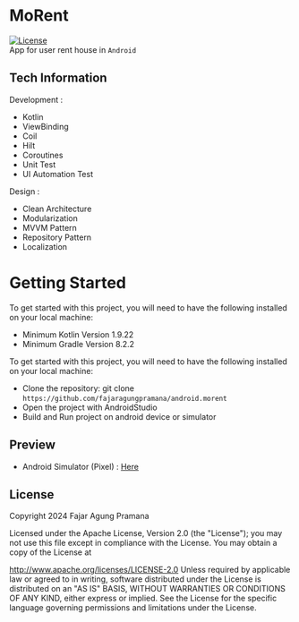 # MoRent
[![License](https://img.shields.io/badge/License-Apache%202.0-blue.svg)](https://opensource.org/licenses/Apache-2.0)</br>
App for user rent house in `Android`

## Tech Information
Development :
- Kotlin
- ViewBinding
- Coil
- Hilt
- Coroutines
- Unit Test
- UI Automation Test

Design :
- Clean Architecture
- Modularization
- MVVM Pattern
- Repository Pattern
- Localization

# Getting Started
To get started with this project, you will need to have the following installed on your local machine:
- Minimum Kotlin Version 1.9.22
- Minimum Gradle Version 8.2.2

To get started with this project, you will need to have the following installed on your local machine:
- Clone the repository: git clone `https://github.com/fajaragungpramana/android.morent`
- Open the project with AndroidStudio
- Build and Run project on android device or simulator

## Preview
- Android Simulator (Pixel) : [Here](https://drive.google.com/drive/folders/1GBqPKNRpw5NtH29cvG8t9ljpMVwUeyFe?usp=drive_link)

## License
Copyright 2024 Fajar Agung Pramana

Licensed under the Apache License, Version 2.0 (the "License"); you may not use this file except in compliance with the License. You may obtain a copy of the License at

http://www.apache.org/licenses/LICENSE-2.0
Unless required by applicable law or agreed to in writing, software distributed under the License is distributed on an "AS IS" BASIS, WITHOUT WARRANTIES OR CONDITIONS OF ANY KIND, either express or implied. See the License for the specific language governing permissions and limitations under the License.   
